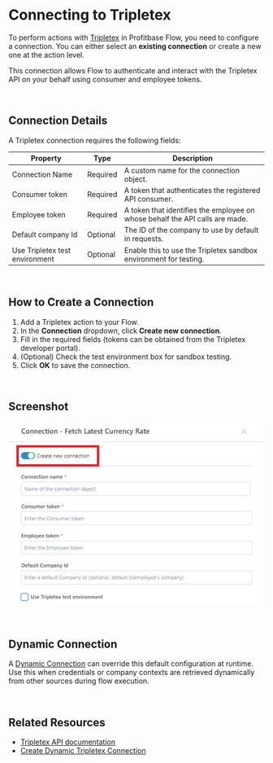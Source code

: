 # Connecting to Tripletex

To perform actions with [Tripletex](https://tripletex.no/viktig-informasjon/api/) in Profitbase Flow, you need to configure a connection. You can either select an **existing connection** or create a new one at the action level.

This connection allows Flow to authenticate and interact with the Tripletex API on your behalf using consumer and employee tokens.

<br/>

## Connection Details

A Tripletex connection requires the following fields:

| Property                        | Type     | Description |
|---------------------------------|----------|-------------|
| Connection Name                 | Required | A custom name for the connection object. |
| Consumer token                  | Required | A token that authenticates the registered API consumer. |
| Employee token                  | Required | A token that identifies the employee on whose behalf the API calls are made. |
| Default company Id              | Optional | The ID of the company to use by default in requests. |
| Use Tripletex test environment  | Optional | Enable this to use the Tripletex sandbox environment for testing. |

<br/>

## How to Create a Connection

1. Add a Tripletex action to your Flow.
2. In the **Connection** dropdown, click **Create new connection**.
3. Fill in the required fields (tokens can be obtained from the Tripletex developer portal).
4. (Optional) Check the test environment box for sandbox testing.
5. Click **OK** to save the connection.

<br/>

## Screenshot

![Tripletex Connection](../../../../images/flow/tripletex-connection.png)

<br/>

## Dynamic Connection

A [Dynamic Connection](./create-connection.md) can override this default configuration at runtime.  
Use this when credentials or company contexts are retrieved dynamically from other sources during flow execution.

<br/>

## Related Resources

- [Tripletex API documentation](https://tripletex.no/viktig-informasjon/api/)
- [Create Dynamic Tripletex Connection](./create-connection.md)